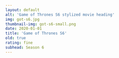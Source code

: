 ```yaml
---
layout: default
alt: 'Game of Thrones S6 stylized movie heading'
img: got-s6.jpg
thumbnail-img: got-s6-small.png
date: 2020-01-01
title: 'Game of Thrones S6'
old: true
rating: fine
subhead: Season 6
---
```

